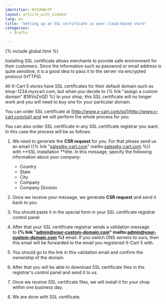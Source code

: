 ```yaml
---
identifier: HJIUhWn7P
layout: article_with_sidebar
lang: en
title: 'Setting up an SSL certificate in your cloud-based store'
categories:
  - Drafts

---
```


{% include global.html %}

Installing SSL certificate allows merchants to provide safe environment for their customers. Since the information such as password or email address is quite sensitive, it is a good idea to pass it to the server via encrypted protocol (HTTPS).

All X-Cart 5 stores have SSL certificates for their default domain such as shop-1234.myxcart.com, but when you decide to {% link "assign a custom domain" B18VoZnQD %} to your shop, this SSL certificate will no longer work and you will need to buy one for your particular domain.

You can order SSL certificate at [http://www.x-cart.com/ssl](http://www.x-cart.com/ssl) and we will perform the whole process for you.

You can also order SSL certificate in any SSL certificate registrar you want. In this case the process will be as follows:

1.  We need to generate the **CSR request** for you. For that please send us an email ({% link "sales@x-cart.com" mailto:sales@x-cart.com %}) with **SSL installation **title. In this message, specify the following information about your company:  

    * Country   
    * State   
    * City   
    * Company   
    * Company Division

2.  Once we receive your message, we generate **CSR request** and send it back to you.
3.  You should paste it in the special form in your SSL certificate registrar control panel.
4.  After that your SSL certificate registrar sends a validation message to **{% link "admin@your-custom-domain.com" mailto:admin@your-custom-domain.com %}** email. If you switch DNS servers to ours, then this email will be forwarded to the email you registered X-Cart 5 with.
5.  You should go to the link in this validation email and confirm the ownership of the domain.
6.  After that you will be able to download SSL certificate files in the registrar's control panel and send it to us.
7.  Once we receive SSL certificate files, we will install it for your shop within one business day.
8.  We are done with SSL certificate.